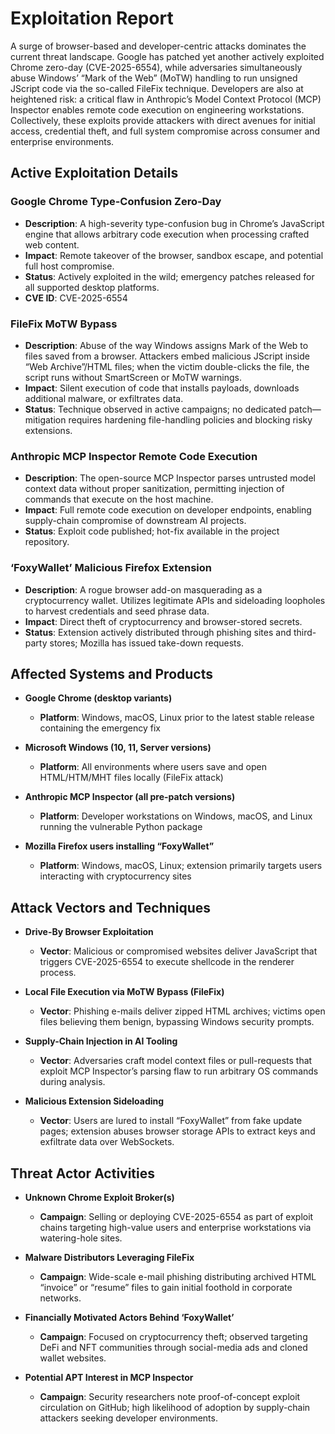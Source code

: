 # Exploitation Report

A surge of browser-based and developer-centric attacks dominates the current threat landscape. Google has patched yet another actively exploited Chrome zero-day (CVE-2025-6554), while adversaries simultaneously abuse Windows’ “Mark of the Web” (MoTW) handling to run unsigned JScript code via the so-called FileFix technique. Developers are also at heightened risk: a critical flaw in Anthropic’s Model Context Protocol (MCP) Inspector enables remote code execution on engineering workstations. Collectively, these exploits provide attackers with direct avenues for initial access, credential theft, and full system compromise across consumer and enterprise environments.

## Active Exploitation Details

### Google Chrome Type-Confusion Zero-Day  
- **Description**: A high-severity type-confusion bug in Chrome’s JavaScript engine that allows arbitrary code execution when processing crafted web content.  
- **Impact**: Remote takeover of the browser, sandbox escape, and potential full host compromise.  
- **Status**: Actively exploited in the wild; emergency patches released for all supported desktop platforms.  
- **CVE ID**: CVE-2025-6554  

### FileFix MoTW Bypass  
- **Description**: Abuse of the way Windows assigns Mark of the Web to files saved from a browser. Attackers embed malicious JScript inside “Web Archive”/HTML files; when the victim double-clicks the file, the script runs without SmartScreen or MoTW warnings.  
- **Impact**: Silent execution of code that installs payloads, downloads additional malware, or exfiltrates data.  
- **Status**: Technique observed in active campaigns; no dedicated patch—mitigation requires hardening file-handling policies and blocking risky extensions.  

### Anthropic MCP Inspector Remote Code Execution  
- **Description**: The open-source MCP Inspector parses untrusted model context data without proper sanitization, permitting injection of commands that execute on the host machine.  
- **Impact**: Full remote code execution on developer endpoints, enabling supply-chain compromise of downstream AI projects.  
- **Status**: Exploit code published; hot-fix available in the project repository.  

### ‘FoxyWallet’ Malicious Firefox Extension  
- **Description**: A rogue browser add-on masquerading as a cryptocurrency wallet. Utilizes legitimate APIs and sideloading loopholes to harvest credentials and seed phrase data.  
- **Impact**: Direct theft of cryptocurrency and browser-stored secrets.  
- **Status**: Extension actively distributed through phishing sites and third-party stores; Mozilla has issued take-down requests.  

## Affected Systems and Products

- **Google Chrome (desktop variants)**  
  - **Platform**: Windows, macOS, Linux prior to the latest stable release containing the emergency fix  

- **Microsoft Windows (10, 11, Server versions)**  
  - **Platform**: All environments where users save and open HTML/HTM/MHT files locally (FileFix attack)  

- **Anthropic MCP Inspector (all pre-patch versions)**  
  - **Platform**: Developer workstations on Windows, macOS, and Linux running the vulnerable Python package  

- **Mozilla Firefox users installing “FoxyWallet”**  
  - **Platform**: Windows, macOS, Linux; extension primarily targets users interacting with cryptocurrency sites  

## Attack Vectors and Techniques

- **Drive-By Browser Exploitation**  
  - **Vector**: Malicious or compromised websites deliver JavaScript that triggers CVE-2025-6554 to execute shellcode in the renderer process.

- **Local File Execution via MoTW Bypass (FileFix)**  
  - **Vector**: Phishing e-mails deliver zipped HTML archives; victims open files believing them benign, bypassing Windows security prompts.

- **Supply-Chain Injection in AI Tooling**  
  - **Vector**: Adversaries craft model context files or pull-requests that exploit MCP Inspector’s parsing flaw to run arbitrary OS commands during analysis.

- **Malicious Extension Sideloading**  
  - **Vector**: Users are lured to install “FoxyWallet” from fake update pages; extension abuses browser storage APIs to extract keys and exfiltrate data over WebSockets.

## Threat Actor Activities

- **Unknown Chrome Exploit Broker(s)**  
  - **Campaign**: Selling or deploying CVE-2025-6554 as part of exploit chains targeting high-value users and enterprise workstations via watering-hole sites.

- **Malware Distributors Leveraging FileFix**  
  - **Campaign**: Wide-scale e-mail phishing distributing archived HTML “invoice” or “resume” files to gain initial foothold in corporate networks.

- **Financially Motivated Actors Behind ‘FoxyWallet’**  
  - **Campaign**: Focused on cryptocurrency theft; observed targeting DeFi and NFT communities through social-media ads and cloned wallet websites.

- **Potential APT Interest in MCP Inspector**  
  - **Campaign**: Security researchers note proof-of-concept exploit circulation on GitHub; high likelihood of adoption by supply-chain attackers seeking developer environments.

